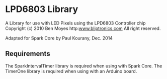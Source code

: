 LPD6803 Library
===============

A Library for use with LED Pixels using the LPD6803 Controller chip
Copyright (c) 2010 Ben Moyes http:www.bliptronics.com  All right reserved.

Adapted for Spark Core by Paul Kourany, Dec. 2014

Requirements
------------
The SparkIntervalTimer library is required when using with Spark Core. 
The TimerOne library is required when using with an Arduino board.